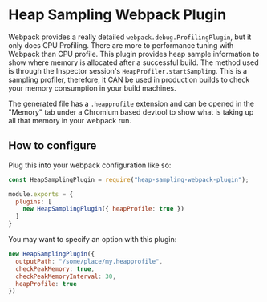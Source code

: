 # Heap Sampling Webpack Plugin

Webpack provides a really detailed `webpack.debug.ProfilingPlugin`, but it only does CPU Profiling. There are more to performance tuning with Webpack than CPU profile. This plugin provides heap sample information to show where memory is allocated after a successful build. The method used is through the Inspector session's `HeapProfiler.startSampling`. This is a sampling profiler, therefore, it CAN be used in production builds to check your memory consumption in your build machines.

The generated file has a `.heapprofile` extension and can be opened in the "Memory" tab under a Chromium based devtool to show what is taking up all that memory in your webpack run.

## How to configure

Plug this into your webpack configuration like so:

```js
const HeapSamplingPlugin = require("heap-sampling-webpack-plugin");

module.exports = {
  plugins: [
    new HeapSamplingPlugin({ heapProfile: true })
  ]
}
```

You may want to specify an option with this plugin:

```js
new HeapSamplingPlugin({
  outputPath: "/some/place/my.heapprofile",
  checkPeakMemory: true,
  checkPeakMemoryInterval: 30,
  heapProfile: true
})
```
